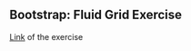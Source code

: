 ## Bootstrap: Fluid Grid Exercise

<a href="https://www.teaching-materials.org/bootstrap-hosting-github/exercises/grid/grid_instructions">Link</a> of the exercise 